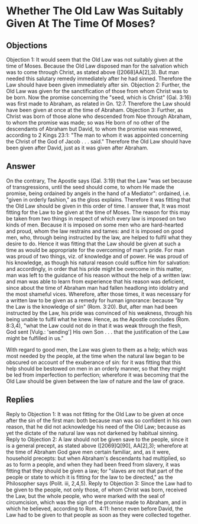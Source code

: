 # Whether The Old Law Was Suitably Given At The Time Of Moses?
## Objections
Objection 1: It would seem that the Old Law was not suitably given at the time of Moses. Because the Old Law disposed man for the salvation which was to come through Christ, as stated above ([2068]AA[2],3). But man needed this salutary remedy immediately after he had sinned. Therefore the Law should have been given immediately after sin.
Objection 2: Further, the Old Law was given for the sanctification of those from whom Christ was to be born. Now the promise concerning the "seed, which is Christ" (Gal. 3:16) was first made to Abraham, as related in Gn. 12:7. Therefore the Law should have been given at once at the time of Abraham.
Objection 3: Further, as Christ was born of those alone who descended from Noe through Abraham, to whom the promise was made; so was He born of no other of the descendants of Abraham but David, to whom the promise was renewed, according to 2 Kings 23:1: "The man to whom it was appointed concerning the Christ of the God of Jacob . . . said." Therefore the Old Law should have been given after David, just as it was given after Abraham.
## Answer
On the contrary, The Apostle says (Gal. 3:19) that the Law "was set because of transgressions, until the seed should come, to whom He made the promise, being ordained by angels in the hand of a Mediator": ordained, i.e. "given in orderly fashion," as the gloss explains. Therefore it was fitting that the Old Law should be given in this order of time.
I answer that, It was most fitting for the Law to be given at the time of Moses. The reason for this may be taken from two things in respect of which every law is imposed on two kinds of men. Because it is imposed on some men who are hard-hearted and proud, whom the law restrains and tames: and it is imposed on good men, who, through being instructed by the law, are helped to fulfil what they desire to do. Hence it was fitting that the Law should be given at such a time as would be appropriate for the overcoming of man's pride. For man was proud of two things, viz. of knowledge and of power. He was proud of his knowledge, as though his natural reason could suffice him for salvation: and accordingly, in order that his pride might be overcome in this matter, man was left to the guidance of his reason without the help of a written law: and man was able to learn from experience that his reason was deficient, since about the time of Abraham man had fallen headlong into idolatry and the most shameful vices. Wherefore, after those times, it was necessary for a written law to be given as a remedy for human ignorance: because "by the Law is the knowledge of sin" (Rom. 3:20). But, after man had been instructed by the Law, his pride was convinced of his weakness, through his being unable to fulfil what he knew. Hence, as the Apostle concludes (Rom. 8:3,4), "what the Law could not do in that it was weak through the flesh, God sent [Vulg.: 'sending'] His own Son . . . that the justification of the Law might be fulfilled in us."

With regard to good men, the Law was given to them as a help; which was most needed by the people, at the time when the natural law began to be obscured on account of the exuberance of sin: for it was fitting that this help should be bestowed on men in an orderly manner, so that they might be led from imperfection to perfection; wherefore it was becoming that the Old Law should be given between the law of nature and the law of grace.
## Replies
Reply to Objection 1: It was not fitting for the Old Law to be given at once after the sin of the first man: both because man was so confident in his own reason, that he did not acknowledge his need of the Old Law; because as yet the dictate of the natural law was not darkened by habitual sinning.
Reply to Objection 2: A law should not be given save to the people, since it is a general precept, as stated above ([2069]Q[90], AA[2],3); wherefore at the time of Abraham God gave men certain familiar, and, as it were, household precepts: but when Abraham's descendants had multiplied, so as to form a people, and when they had been freed from slavery, it was fitting that they should be given a law; for "slaves are not that part of the people or state to which it is fitting for the law to be directed," as the Philosopher says (Polit. iii, 2,4,5).
Reply to Objection 3: Since the Law had to be given to the people, not only those, of whom Christ was born, received the Law, but the whole people, who were marked with the seal of circumcision, which was the sign of the promise made to Abraham, and in which he believed, according to Rom. 4:11: hence even before David, the Law had to be given to that people as soon as they were collected together.
